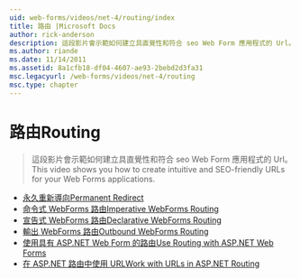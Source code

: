 ```yaml
---
uid: web-forms/videos/net-4/routing/index
title: 路由 |Microsoft Docs
author: rick-anderson
description: 這段影片會示範如何建立具直覺性和符合 seo Web Form 應用程式的 Url。
ms.author: riande
ms.date: 11/14/2011
ms.assetid: 8a1cfb18-df04-4607-ae93-2bebd2d3fa31
msc.legacyurl: /web-forms/videos/net-4/routing
msc.type: chapter
---
```

<a name="routing"></a><span data-ttu-id="49138-103">路由</span><span class="sxs-lookup"><span data-stu-id="49138-103">Routing</span></span>
====================
> <span data-ttu-id="49138-104">這段影片會示範如何建立具直覺性和符合 seo Web Form 應用程式的 Url。</span><span class="sxs-lookup"><span data-stu-id="49138-104">This video shows you how to create intuitive and SEO-friendly URLs for your Web Forms applications.</span></span>


- [<span data-ttu-id="49138-105">永久重新導向</span><span class="sxs-lookup"><span data-stu-id="49138-105">Permanent Redirect</span></span>](aspnet-4-quick-hit-permanent-redirect.md)
- [<span data-ttu-id="49138-106">命令式 WebForms 路由</span><span class="sxs-lookup"><span data-stu-id="49138-106">Imperative WebForms Routing</span></span>](aspnet-4-quick-hit-imperative-webforms-routing.md)
- [<span data-ttu-id="49138-107">宣告式 WebForms 路由</span><span class="sxs-lookup"><span data-stu-id="49138-107">Declarative WebForms Routing</span></span>](aspnet-4-quick-hit-declarative-webforms-routing.md)
- [<span data-ttu-id="49138-108">輸出 WebForms 路由</span><span class="sxs-lookup"><span data-stu-id="49138-108">Outbound WebForms Routing</span></span>](aspnet-4-quick-hit-outbound-webforms-routing.md)
- [<span data-ttu-id="49138-109">使用具有 ASP.NET Web Form 的路由</span><span class="sxs-lookup"><span data-stu-id="49138-109">Use Routing with ASP.NET Web Forms</span></span>](how-do-i-use-routing-with-aspnet-web-forms.md)
- [<span data-ttu-id="49138-110">在 ASP.NET 路由中使用 URL</span><span class="sxs-lookup"><span data-stu-id="49138-110">Work with URLs in ASP.NET Routing</span></span>](how-do-i-work-with-urls-in-aspnet-routing.md)
